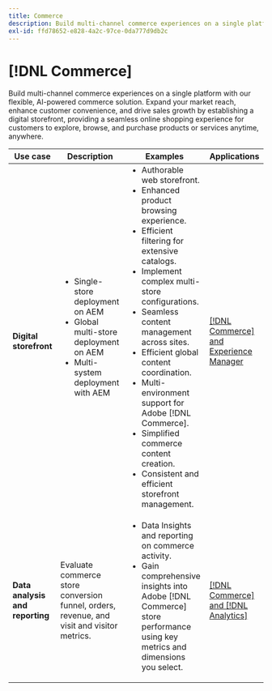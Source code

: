 ```yaml
---
title: Commerce
description: Build multi-channel commerce experiences on a single platform with our flexible, AI-powered commerce solution.
exl-id: ffd78652-e828-4a2c-97ce-0da777d9db2c
---
```

# [!DNL Commerce]

Build multi-channel commerce experiences on a single platform with our flexible, AI-powered commerce solution. Expand your market reach, enhance customer convenience, and drive sales growth by establishing a digital storefront, providing a seamless online shopping experience for customers to explore, browse, and purchase products or services anytime, anywhere.

<table>

 <thead>
    <tr>
      <th>Use case</th>
      <th>Description</th>
      <th>Examples</th>
      <th>Applications</th>
    </tr>
  </thead>
  <tbody>
 <tr>
   <td><strong>Digital storefront</strong></td>
   <td><ul style="margin-top: 0;">
          <li>Single-store deployment on AEM
          <li>Global multi-store deployment on AEM</li>
          <li>Multi-system deployment with AEM</li>
        </ul>
  </td>
   <td>
    <ul style="margin-top: 0;">
          <li>Authorable web storefront.</li>
          <li>Enhanced product browsing experience.</li>
          <li>Efficient filtering for extensive catalogs.</li>
          <li>Implement complex multi-store configurations.</li>
          <li>Seamless content management across sites.</li>
          <li>Efficient global content coordination.</li>
          <li>Multi-environment support for Adobe [!DNL Commerce].</li>
          <li>Simplified commerce content creation.</li>
          <li>Consistent and efficient storefront management.</li>
      </ul>
    </td>
   <td><a href="/help/integrations/integrations-between-applications/experience-manager/experience-manager-commerce.md">[!DNL Commerce] and Experience Manager</a></td>
 </tr> 
 <tr>
   <td><strong>Data analysis and reporting<strong></td>
   <td>Evaluate commerce store conversion funnel, orders, revenue, and visit and visitor metrics.</td>
   <td><ul style="margin-top: 0;"><li>Data Insights and reporting on commerce activity.</li><li>Gain comprehensive insights into Adobe [!DNL Commerce] store performance using key metrics and dimensions you select.</li></ul></td>
   <td><a href="/help/integrations/integrations-between-applications/commerce/commerce-analytics.md">[!DNL Commerce] and [!DNL Analytics]</a></td>
 </tr>
 </tbody>
 </table>
